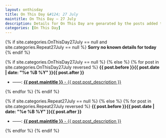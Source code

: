 ```yaml
---
layout: onthisday
title: On This Day &#124; 27 July
maintitle: On This Day — 27 July
description: Details for On This Day are genarated by the posts added to the website so the content is subject to changes/updates over time.
categories: [On This Day]
---
```


{% if site.categories.OnThisDay27July == null and site.categories.Repeat27July == null %}
<strong>Sorry no known details for today</strong>
{% endif %}

{% if site.categories.OnThisDay27July == null %}
{% else %}
{% for post in site.categories.OnThisDay27July reversed %}
<strong>{{ post.before }}{{ post.date | date: "%e %B %Y" }}{{ post.after }}</strong>
<ul>
<li> ——: <a class="{{ post.class }}" href="{{ post.url }}"><strong>{{ post.maintitle }}</strong> - {{ post.post_description }}</a></li>
</ul>
{% endfor %}
{% endif %}

{% if site.categories.Repeat27July == null %}
{% else %}
{% for post in site.categories.Repeat27July reversed %}
<strong>{{ post.before }}{{ post.date | date: "%e %B %Y" }}{{ post.after }}</strong>
<ul>
<li> ——: <a class="{{ post.class }}" href="{{ post.url }}"><strong>{{ post.maintitle }}</strong> - {{ post.post_description }}</a></li>
</ul>
{% endfor %}
{% endif %}
